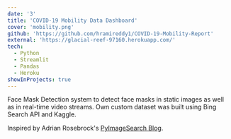 ```yaml
---
date: '3'
title: 'COVID-19 Mobility Data Dashboard'
cover: 'mobility.png'
github: 'https://github.com/hramireddy1/COVID-19-Mobility-Report'
external: 'https://glacial-reef-97160.herokuapp.com/'
tech:
  - Python
  - Streamlit
  - Pandas
  - Heroku
showInProjects: true
---
```


Face Mask Detection system to detect face masks in static images as well as in real-time video streams. Own custom dataset was built using Bing Search API and Kaggle.

Inspired by Adrian Rosebrock's [PyImageSearch Blog](https://www.pyimagesearch.com/2020/05/04/covid-19-face-mask-detector-with-opencv-keras-tensorflow-and-deep-learning/).
